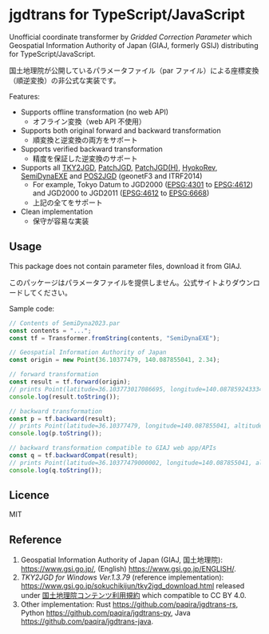 # jgdtrans for TypeScript/JavaScript

Unofficial coordinate transformer by _Gridded Correction Parameter_
which Geospatial Information Authority of Japan (GIAJ, formerly GSIJ) distributing
for TypeScript/JavaScript.

国土地理院が公開しているパラメータファイル（par ファイル）による座標変換（順逆変換）の非公式な実装です。

Features:

- Supports offline transformation (no web API)
  - オフライン変換（web API 不使用）
- Supports both original forward and backward transformation
  - 順変換と逆変換の両方をサポート
- Supports verified backward transformation
  - 精度を保証した逆変換のサポート
- Supports all [TKY2JGD], [PatchJGD], [PatchJGD(H)], [HyokoRev], [SemiDynaEXE]
  and [POS2JGD] (geonetF3 and ITRF2014)
  - For example, Tokyo Datum to JGD2000 ([EPSG:4301] to [EPSG:4612])
    and JGD2000 to JGD2011 ([EPSG:4612] to [EPSG:6668])
  - 上記の全てをサポート
- Clean implementation
  - 保守が容易な実装

[TKY2JGD]: https://www.gsi.go.jp/sokuchikijun/tky2jgd.html
[PatchJGD]: https://vldb.gsi.go.jp/sokuchi/surveycalc/patchjgd/index.html
[PatchJGD(H)]: https://vldb.gsi.go.jp/sokuchi/surveycalc/patchjgd_h/index.html
[HyokoRev]: https://vldb.gsi.go.jp/sokuchi/surveycalc/hyokorev/hyokorev.html
[SemiDynaEXE]: https://vldb.gsi.go.jp/sokuchi/surveycalc/semidyna/web/index.html
[POS2JGD]: https://positions.gsi.go.jp/cdcs
[EPSG:4301]: https://epsg.io/4301
[EPSG:4612]: https://epsg.io/4612
[EPSG:6668]: https://epsg.io/6668

## Usage

This package does not contain parameter files, download it from GIAJ.

このパッケージはパラメータファイルを提供しません。公式サイトよりダウンロードしてください。

Sample code:

```javascript
// Contents of SemiDyna2023.par
const contents = "...";
const tf = Transformer.fromString(contents, "SemiDynaEXE");

// Geospatial Information Authority of Japan
const origin = new Point(36.10377479, 140.087855041, 2.34);

// forward transformation
const result = tf.forward(origin);
// prints Point(latitude=36.103773017086695, longitude=140.08785924333452, altitude=2.4363138578103)
console.log(result.toString());

// backward transformation
const p = tf.backward(result);
// prints Point(latitude=36.10377479, longitude=140.087855041, altitude=2.34)
console.log(p.toString());

// backward transformation compatible to GIAJ web app/APIs
const q = tf.backwardCompat(result);
// prints Point(latitude=36.10377479000002, longitude=140.087855041, altitude=2.339999999578243)
console.log(q.toString());
```

## Licence

MIT

## Reference

1. Geospatial Information Authority of Japan (GIAJ, 国土地理院):
   <https://www.gsi.go.jp/>,
   (English) <https://www.gsi.go.jp/ENGLISH/>.
2. _TKY2JGD for Windows Ver.1.3.79_ (reference implementation):
   <https://www.gsi.go.jp/sokuchikijun/tky2jgd_download.html>
   released under [国土地理院コンテンツ利用規約] which compatible to CC BY 4.0.
3. Other implementation:
   Rust <https://github.com/paqira/jgdtrans-rs>,
   Python <https://github.com/paqira/jgdtrans-py>,
   Java <https://github.com/paqira/jgdtrans-java>.

[国土地理院コンテンツ利用規約]: https://www.gsi.go.jp/kikakuchousei/kikakuchousei40182.html
